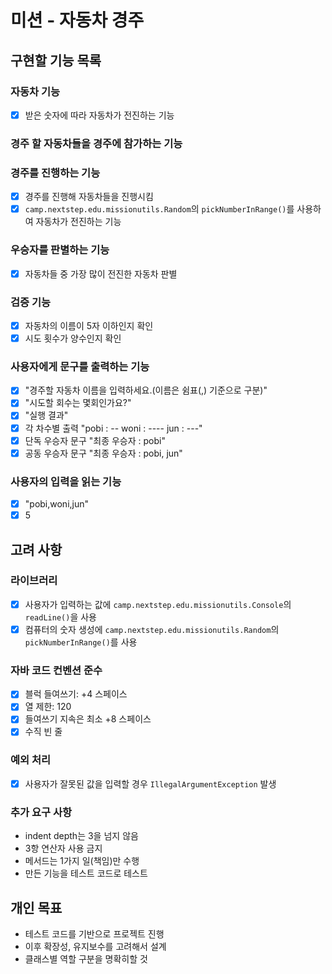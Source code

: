 # 미션 - 자동차 경주
## 구현할 기능 목록
### 자동차 기능
- [x] 받은 숫자에 따라 자동차가 전진하는 기능

### 경주 할 자동차들을 경주에 참가하는 기능

### 경주를 진행하는 기능
- [x] 경주를 진행해 자동차들을 진행시킴
- [x] `camp.nextstep.edu.missionutils.Random`의 `pickNumberInRange()`를 사용하여 자동차가 전진하는 기능

### 우승자를 판별하는 기능
- [x] 자동차들 중 가장 많이 전진한 자동차 판별

### 검증 기능
- [x] 자동차의 이름이 5자 이하인지 확인
- [x] 시도 횟수가 양수인지 확인

### 사용자에게 문구를 출력하는 기능
- [x] "경주할 자동차 이름을 입력하세요.(이름은 쉼표(,) 기준으로 구분)"
- [x] "시도할 회수는 몇회인가요?"
- [x] "실행 결과"
- [x] 각 차수별 출력 "pobi : -- 
  woni : ----
  jun : ---"
- [x] 단독 우승자 문구 "최종 우승자 : pobi"
- [x] 공동 우승자 문구 "최종 우승자 : pobi, jun"

### 사용자의 입력을 읽는 기능
- [x] "pobi,woni,jun"
- [x] 5

## 고려 사항

### 라이브러리
- [x] 사용자가 입력하는 값에 `camp.nextstep.edu.missionutils.Console`의 `readLine()`을 사용
- [x] 컴퓨터의 숫자 생성에 `camp.nextstep.edu.missionutils.Random`의 `pickNumberInRange()`를 사용

### 자바 코드 컨벤션 준수
- [x] 블럭 들여쓰기: +4 스페이스
- [x] 열 제한: 120
- [x] 들여쓰기 지속은 최소 +8 스페이스
- [x] 수직 빈 줄

### 예외 처리
- [x] 사용자가 잘못된 값을 입력할 경우 `IllegalArgumentException` 발생

### 추가 요구 사항
- indent depth는 3을 넘지 않음
- 3항 연산자 사용 금지
- 메서드는 1가지 일(책임)만 수행
- 만든 기능을 테스트 코드로 테스트

## 개인 목표
- 테스트 코드를 기반으로 프로젝트 진행
- 이후 확장성, 유지보수를 고려해서 설계
- 클래스별 역할 구분을 명확히할 것